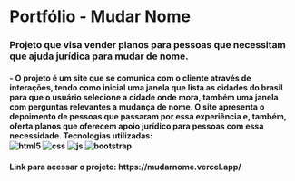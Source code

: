# Portfólio - Mudar Nome

<h3>Projeto que visa vender planos para pessoas que necessitam que ajuda jurídica para mudar de nome.</h3>

<h4>- O projeto é um site que se comunica com o cliente através de interações, tendo como inicial uma janela que lista as cidades do brasil para que o usuário selecione a cidade onde mora, também uma janela com perguntas relevantes a mudança de nome. O site apresenta o depoimento de pessoas que passaram por essa experiência e, também, oferta planos que oferecem apoio jurídico para pessoas com essa necessidade. Tecnologias utilizadas: <br><img align="center" alt="html5" src="https://img.shields.io/badge/HTML5-E34F26?style=for-the-badge&logo=html5&logoColor=white" /> <img align="center" alt="css" src="https://img.shields.io/badge/CSS3-1572B6?style=for-the-badge&logo=css3&logoColor=white" /> <img align="center" alt="js" src="https://img.shields.io/badge/JavaScript-F7DF1E?style=for-the-badge&logo=javascript&logoColor=black" /> <img align="center" alt="bootstrap" src="https://img.shields.io/badge/bootstrap-%23563D7C.svg?style=for-the-badge&logo=bootstrap&logoColor=white" /></h4>

<h4> Link para acessar o projeto: https://mudarnome.vercel.app/ </h4>
